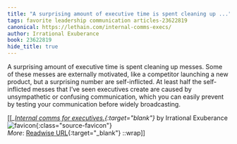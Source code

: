 ```yaml
---
title: "A surprising amount of executive time is spent cleaning up ..."
tags: favorite leadership communication articles-23622819
canonical: https://lethain.com/internal-comms-execs/
author: Irrational Exuberance
book: 23622819
hide_title: true
---
```


A surprising amount of executive time is spent cleaning up messes. Some of these messes are externally motivated, like a competitor launching a new product, but a surprising number are self-inflicted. At least half the self-inflicted messes that I’ve seen executives create are caused by unsympathetic or confusing communication, which you can easily prevent by testing your communication before widely broadcasting.


[[<cite>_[Internal comms for executives.](https://lethain.com/internal-comms-execs/){:target="_blank"}_</cite> by Irrational Exuberance ![favicon](https://s2.googleusercontent.com/s2/favicons?domain=lethain.com){:class="source-favicon"}<br>
_More_: [Readwise URL](https://readwise.io/open/462585652){:target="_blank"}
::wrap]]